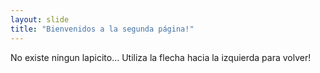 ```yaml
---
layout: slide
title: "Bienvenidos a la segunda página!"
---
```

No existe ningun lapicito...
Utiliza la flecha hacia la izquierda para volver!
